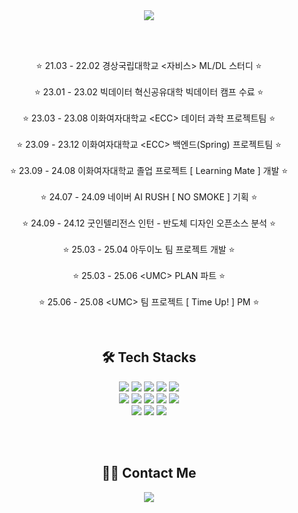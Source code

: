 <div align="center">

  <img src="https://capsule-render.vercel.app/api?type=blur&height=200&color=gradient&text=Kim%20Ji-Yun&reversal=false&fontColor=cccccc" />

  <br/><br/>

 ⭐ 21.03 - 22.02 경상국립대학교 &lt;자비스&gt; ML/DL 스터디 ⭐<br/><br/>
 ⭐ 23.01 - 23.02 빅데이터 혁신공유대학 빅데이터 캠프 수료 ⭐<br/><br/>
 ⭐ 23.03 - 23.08 이화여자대학교 &lt;ECC&gt; 데이터 과학 프로젝트팀 ⭐<br/><br/>
 ⭐ 23.09 - 23.12 이화여자대학교 &lt;ECC&gt; 백엔드(Spring) 프로젝트팀 ⭐<br/><br/>
 ⭐ 23.09 - 24.08 이화여자대학교 졸업 프로젝트 [ Learning Mate ] 개발 ⭐<br/><br/>
 ⭐ 24.07 - 24.09 네이버 AI RUSH [ NO SMOKE ] 기획 ⭐<br/><br/>
 ⭐ 24.09 - 24.12 굿인텔리전스 인턴 - 반도체 디자인 오픈소스 분석 ⭐<br/><br/>
 ⭐ 25.03 - 25.04 아두이노 팀 프로젝트 개발 ⭐<br/><br/>
 ⭐ 25.03 - 25.06 &lt;UMC&gt; PLAN 파트 ⭐<br/><br/>
 ⭐ 25.06 - 25.08 &lt;UMC&gt; 팀 프로젝트 [ Time Up! ] PM ⭐<br/>

  <br/>

  ## 🛠️ Tech Stacks

  <img src="https://img.shields.io/badge/C-A8B9CC?style=flat&logo=C&logoColor=white">
  <img src="https://img.shields.io/badge/C++-00599C?style=flat&logo=C%2B%2B&logoColor=white">
  <img src="https://img.shields.io/badge/Python-3776AB?style=flat&logo=Python&logoColor=white">
  <img src="https://img.shields.io/badge/Java-007396?style=flat&logo=Java&logoColor=white">
  <img src="https://img.shields.io/badge/Linux-FCC624?style=flat&logo=Linux&logoColor=white"><br/>

  <img src="https://img.shields.io/badge/PyTorch-EE4C2C?style=flat&logo=PyTorch&logoColor=white">
  <img src="https://img.shields.io/badge/Tensorflow-FF6F00?style=flat&logo=Tensorflow&logoColor=white">
  <img src="https://img.shields.io/badge/Keras-D00000?style=flat&logo=Keras&logoColor=white">
  <img src="https://img.shields.io/badge/Github-181717?style=flat&logo=Github&logoColor=white">
  <img src="https://img.shields.io/badge/Figma-F24E1E?style=flat&logo=Figma&logoColor=white"><br/>

  <img src="https://img.shields.io/badge/Slack-4A154B?style=flat&logo=Slack&logoColor=white">
  <img src="https://img.shields.io/badge/Notion-000000?style=flat&logo=Notion&logoColor=white">
  <img src="https://img.shields.io/badge/Matlab-0076a8?style=flat&logo=Matlab&logoColor=white">

  <br/><br/>

  ## 🧑‍💻 Contact Me

  <a href="mailto:jiyunn@ewha.ac.kr">
    <img src="https://img.shields.io/badge/Gmail-EA4335?style=flat&logo=Gmail&logoColor=white">
  </a>

</div>
